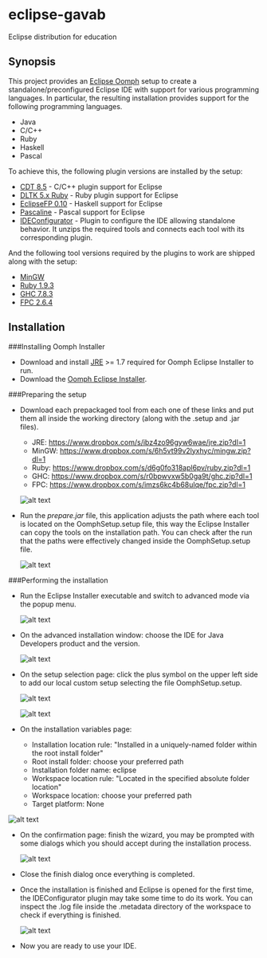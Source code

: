 # eclipse-gavab
Eclipse distribution for education

## Synopsis

This project provides an [Eclipse Oomph](https://projects.eclipse.org/proposals/oomph) setup to create a standalone/preconfigured Eclipse IDE with support for various programming languages. In particular, the resulting installation provides support for the following programming languages.

* Java
* C/C++
* Ruby
* Haskell
* Pascal

To achieve this, the following plugin versions are installed by the setup:

* [CDT 8.5](http://www.eclipse.org/cdt/) - C/C++ plugin support for Eclipse
* [DLTK 5.x Ruby](http://www.eclipse.org/dltk/) - Ruby plugin support for Eclipse
* [EclipseFP 0.10](https://github.com/tcrespog/eclipsefp/tree/eclipsefp0.10) - Haskell support for Eclipse
* [Pascaline](https://github.com/sidelab-urjc/pascaline) - Pascal support for Eclipse
* [IDEConfigurator](https://github.com/tcrespog/IDEConfigurator) - Plugin to configure the IDE allowing standalone behavior. It unzips the required tools and connects each tool with its corresponding plugin.

And the following tool versions required by the plugins to work are shipped along with the setup:

* [MinGW](http://tdm-gcc.tdragon.net/)
* [Ruby 1.9.3](http://rubyinstaller.org/)
* [GHC 7.8.3](https://www.haskell.org/ghc/)
* [FPC 2.6.4](http://www.freepascal.org/)

## Installation
###Installing Oomph Installer

* Download and install [JRE](http://download.eclipse.org/oomph/jre/) >= 1.7 required for Oomph Eclipse Installer to run.
* Download the [Oomph Eclipse Installer](https://wiki.eclipse.org/Eclipse_Installer).
 
###Preparing the setup

* Download each prepackaged tool from each one of these links and put them all inside the working directory (along with the .setup and .jar files).
	* JRE: https://www.dropbox.com/s/ibz4zo96gyw6wae/jre.zip?dl=1
	* MinGW: https://www.dropbox.com/s/6h5vt99v2lyxhyc/mingw.zip?dl=1
	* Ruby: https://www.dropbox.com/s/d6g0fo318apl6pv/ruby.zip?dl=1
	* GHC: https://www.dropbox.com/s/r0bpwvxw5b0ga9t/ghc.zip?dl=1
	* FPC: https://www.dropbox.com/s/imzs6kc4b68ulqe/fpc.zip?dl=1

	![alt text](https://raw.githubusercontent.com/tcrespog/eclipse-gavab/static/screenshots/folder.png "Content ready")
	
* Run the *prepare.jar* file, this application adjusts the path where each tool is located on the OomphSetup.setup file, this way the Eclipse Installer can copy the tools on the installation path.
You can check after the run that the paths were effectively changed inside the OomphSetup.setup file.

    ![alt text](https://raw.githubusercontent.com/tcrespog/eclipse-gavab/static/screenshots/setupReady.png "Setup ready")

###Performing the installation

* Run the Eclipse Installer executable and switch to advanced mode via the popup menu.

    ![alt text](https://raw.githubusercontent.com/tcrespog/eclipse-gavab/static/screenshots/basic.png "Basic mode")
    
* On the advanced installation window: choose the IDE for Java Developers product and the version.

    ![alt text](https://raw.githubusercontent.com/tcrespog/eclipse-gavab/static/screenshots/advanced.png "Advanced mode")
    
* On the setup selection page: click the plus symbol on the upper left side to add our local custom setup selecting the file OomphSetup.setup.

    ![alt text](https://raw.githubusercontent.com/tcrespog/eclipse-gavab/static/screenshots/selection1.png "Setup selection")
    
    ![alt text](https://raw.githubusercontent.com/tcrespog/eclipse-gavab/static/screenshots/selection2.png "Setup selection")
    
* On the installation variables page:
    * Installation location rule: "Installed in a uniquely-named folder within the root install folder"
    * Root install folder: choose your preferred path
    * Installation folder name: eclipse
    * Workspace location rule: "Located in the specified absolute folder location"
    * Workspace location: choose your preferred path
    * Target platform: None

 ![alt text](https://raw.githubusercontent.com/tcrespog/eclipse-gavab/static/screenshots/locations.png "Locations")
 
* On the confirmation page: finish the wizard, you may be prompted with some dialogs which you should accept during the installation process.

    ![alt text](https://raw.githubusercontent.com/tcrespog/eclipse-gavab/static/screenshots/confirm.png "Confirm")

* Close the finish dialog once everything is completed.

* Once the installation is finished and Eclipse is opened for the first time, the IDEConfigurator plugin may take some time to do its work. You can inspect the .log file inside the .metadata directory of the workspace to check if everything is finished.

    ![alt text](https://raw.githubusercontent.com/tcrespog/eclipse-gavab/static/screenshots/log.png "Finished work")

* Now you are ready to use your IDE.
